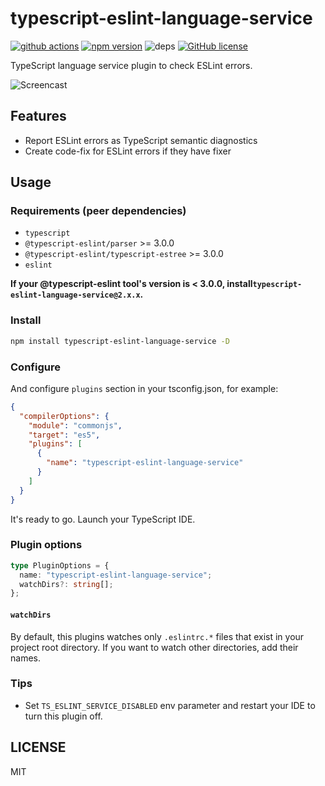 # typescript-eslint-language-service

[![github actions](https://github.com/Quramy/typescript-eslint-language-service/workflows/build/badge.svg)](https://github.com/Quramy/typescript-eslint-language-service/actions)
[![npm version](https://badge.fury.io/js/typescript-eslint-language-service.svg)](https://badge.fury.io/js/typescript-eslint-language-service)
![deps](https://david-dm.org/quramy/typescript-eslint-language-service.svg)
[![GitHub license](https://img.shields.io/badge/license-MIT-blue.svg)](https://raw.githubusercontent.com/Quramy/ts-graphql-plugin/master/LICENSE.txt)

TypeScript language service plugin to check ESLint errors.

![Screencast](https://raw.githubusercontent.com/Quramy/typescript-eslint-language-service/master/cast.gif)

## Features

- Report ESLint errors as TypeScript semantic diagnostics
- Create code-fix for ESLint errors if they have fixer

## Usage

### Requirements (peer dependencies)

- `typescript`
- `@typescript-eslint/parser` >= 3.0.0
- `@typescript-eslint/typescript-estree` >= 3.0.0
- `eslint`

**If your @typescript-eslint tool's version is < 3.0.0, install`typescript-eslint-language-service@2.x.x`.**

### Install

```sh
npm install typescript-eslint-language-service -D
```

### Configure

And configure `plugins` section in your tsconfig.json, for example:

```json
{
  "compilerOptions": {
    "module": "commonjs",
    "target": "es5",
    "plugins": [
      {
        "name": "typescript-eslint-language-service"
      }
    ]
  }
}
```

It's ready to go. Launch your TypeScript IDE.

### Plugin options

```ts
type PluginOptions = {
  name: "typescript-eslint-language-service";
  watchDirs?: string[];
};
```

#### `watchDirs`

By default, this plugins watches only `.eslintrc.*` files that exist in your project root directory. If you want to watch other directories, add their names.

### Tips

- Set `TS_ESLINT_SERVICE_DISABLED` env parameter and restart your IDE to turn this plugin off.

## LICENSE

MIT
